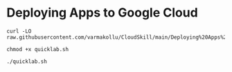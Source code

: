 # Deploying Apps to Google Cloud

```
curl -LO raw.githubusercontent.com/varmakollu/CloudSkill/main/Deploying%20Apps%20to%20Google%20Cloud/quicklab.sh

chmod +x quicklab.sh

./quicklab.sh

```
